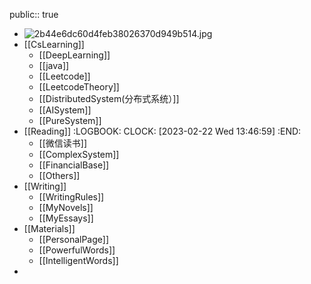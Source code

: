 public:: true

- ![2b44e6dc60d4feb38026370d949b514.jpg](../assets/2b44e6dc60d4feb38026370d949b514_1677251720486_0.jpg)
- [[CsLearning]]
	- [[DeepLearning]]
	- [[java]]
	- [[Leetcode]]
	- [[LeetcodeTheory]]
	- [[DistributedSystem(分布式系统）]]
	- [[AISystem]]
	- [[PureSystem]]
- [[Reading]]
  :LOGBOOK:
  CLOCK: [2023-02-22 Wed 13:46:59]
  :END:
	- [[微信读书]]
	- [[ComplexSystem]]
	- [[FinancialBase]]
	- [[Others]]
- [[Writing]]
	- [[WritingRules]]
	- [[MyNovels]]
	- [[MyEssays]]
- [[Materials]]
	- [[PersonalPage]]
	- [[PowerfulWords]]
	- [[IntelligentWords]]
-